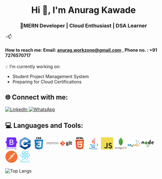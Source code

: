 <div align="center">

<h1> Hi 👋, I'm Anurag Kawade </h1>

**<h3><b>🚀MERN Developer | Cloud Enthusiast | DSA Learner</b></h3>**  
</div>

-📫 **<h4>How to reach me:** Email: [anurag.workzone@gmail.com](mailto:anurag.workzone@gmail.com) , Phone no. : +91 7276570717  </h4>


💡 I’m currently working on:
- Student Project Management System
- Preparing for Cloud Certifications



<!-- Connect with me -->
## 🌐 Connect with me:
<a href="https://www.linkedin.com/in/anurag-kawade-70b7a7332" target="_blank">
  <img src="https://cdn.jsdelivr.net/gh/devicons/devicon/icons/linkedin/linkedin-original.svg" alt="LinkedIn" width="40" height="40"/>
</a>
<a href="https://wa.me/7276570717" target="_blank">
  <img src="https://upload.wikimedia.org/wikipedia/commons/6/6b/WhatsApp.svg" alt="WhatsApp" width="40" height="40"/>
</a>



<!-- Languages -->
## 💻 Languages and Tools:
<p>
  <img src="https://raw.githubusercontent.com/devicons/devicon/master/icons/bootstrap/bootstrap-plain-wordmark.svg" width="40" height="40"/> 
  <img src="https://raw.githubusercontent.com/devicons/devicon/master/icons/cplusplus/cplusplus-original.svg" width="40" height="40"/> 
  <img src="https://raw.githubusercontent.com/devicons/devicon/master/icons/css3/css3-original-wordmark.svg" width="40" height="40"/> 
  <img src="https://raw.githubusercontent.com/devicons/devicon/master/icons/express/express-original-wordmark.svg" width="40" height="40"/> 
  <img src="https://raw.githubusercontent.com/devicons/devicon/master/icons/git/git-original-wordmark.svg" width="40" height="40"/> 
  <img src="https://raw.githubusercontent.com/devicons/devicon/master/icons/html5/html5-original-wordmark.svg" width="40" height="40"/> 
  <img src="https://raw.githubusercontent.com/devicons/devicon/master/icons/java/java-original.svg" width="40" height="40"/> 
  <img src="https://raw.githubusercontent.com/devicons/devicon/master/icons/javascript/javascript-original.svg" width="40" height="40"/> 
  <img src="https://raw.githubusercontent.com/devicons/devicon/master/icons/mongodb/mongodb-original-wordmark.svg" width="40" height="40"/> 
  <img src="https://raw.githubusercontent.com/devicons/devicon/master/icons/mysql/mysql-original-wordmark.svg" width="40" height="40"/> 
  <img src="https://raw.githubusercontent.com/devicons/devicon/master/icons/nodejs/nodejs-original-wordmark.svg" width="40" height="40"/> 
  <img src="https://raw.githubusercontent.com/devicons/devicon/master/icons/postman/postman-original.svg" width="40" height="40"/> 
  <img src="https://raw.githubusercontent.com/devicons/devicon/master/icons/react/react-original-wordmark.svg" width="40" height="40"/> 
</p>




<!-- Stats -->
![Top Langs](https://github-readme-stats.vercel.app/api/top-langs/?username=Anurag-kawade&layout=compact&theme=default)





